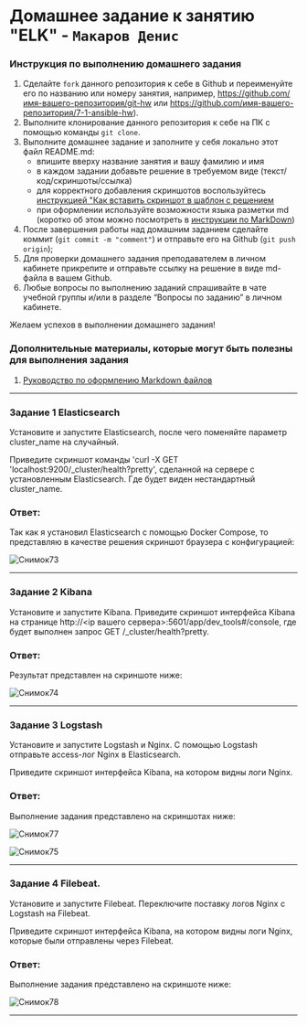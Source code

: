 # Домашнее задание к занятию "ELK" - `Макаров Денис`


### Инструкция по выполнению домашнего задания

   1. Сделайте `fork` данного репозитория к себе в Github и переименуйте его по названию или номеру занятия, например, https://github.com/имя-вашего-репозитория/git-hw или  https://github.com/имя-вашего-репозитория/7-1-ansible-hw).
   2. Выполните клонирование данного репозитория к себе на ПК с помощью команды `git clone`.
   3. Выполните домашнее задание и заполните у себя локально этот файл README.md:
      - впишите вверху название занятия и вашу фамилию и имя
      - в каждом задании добавьте решение в требуемом виде (текст/код/скриншоты/ссылка)
      - для корректного добавления скриншотов воспользуйтесь [инструкцией "Как вставить скриншот в шаблон с решением](https://github.com/netology-code/sys-pattern-homework/blob/main/screen-instruction.md)
      - при оформлении используйте возможности языка разметки md (коротко об этом можно посмотреть в [инструкции  по MarkDown](https://github.com/netology-code/sys-pattern-homework/blob/main/md-instruction.md))
   4. После завершения работы над домашним заданием сделайте коммит (`git commit -m "comment"`) и отправьте его на Github (`git push origin`);
   5. Для проверки домашнего задания преподавателем в личном кабинете прикрепите и отправьте ссылку на решение в виде md-файла в вашем Github.
   6. Любые вопросы по выполнению заданий спрашивайте в чате учебной группы и/или в разделе “Вопросы по заданию” в личном кабинете.
   
Желаем успехов в выполнении домашнего задания!
   
### Дополнительные материалы, которые могут быть полезны для выполнения задания

1. [Руководство по оформлению Markdown файлов](https://gist.github.com/Jekins/2bf2d0638163f1294637#Code)

---

### Задание 1 Elasticsearch

Установите и запустите Elasticsearch, после чего поменяйте параметр cluster_name на случайный.

Приведите скриншот команды 'curl -X GET 'localhost:9200/_cluster/health?pretty', сделанной на сервере с установленным Elasticsearch. Где будет виден нестандартный cluster_name.

### Ответ:
Так как я установил Elasticsearch с помощью Docker Compose, то представляю в качестве решения скриншот браузера с конфигурацией:

![Снимок73](https://github.com/Makarov-Denis/11_03-ELK/assets/148921246/eea45d9f-191e-430f-a841-64de8938494c)

---

### Задание 2 Kibana

Установите и запустите Kibana.
Приведите скриншот интерфейса Kibana на странице http://<ip вашего сервера>:5601/app/dev_tools#/console, где будет выполнен запрос GET /_cluster/health?pretty.

### Ответ:

Результат представлен на скриншоте ниже:

![Снимок74](https://github.com/Makarov-Denis/11_03-ELK/assets/148921246/bdafe4bc-54b4-4b0f-b36a-7bb97b2e87b7)

---

### Задание 3 Logstash

Установите и запустите Logstash и Nginx. С помощью Logstash отправьте access-лог Nginx в Elasticsearch.

Приведите скриншот интерфейса Kibana, на котором видны логи Nginx.

### Ответ:
Выполнение задания представлено на скриншотах ниже:

![Снимок77](https://github.com/Makarov-Denis/11_03-ELK/assets/148921246/a0b79934-869c-4c24-8811-ae0102cdb053)

![Снимок75](https://github.com/Makarov-Denis/11_03-ELK/assets/148921246/f746bc73-9fba-43ba-919e-839c29e90b4c)

---
### Задание 4 Filebeat.

Установите и запустите Filebeat. Переключите поставку логов Nginx с Logstash на Filebeat.

Приведите скриншот интерфейса Kibana, на котором видны логи Nginx, которые были отправлены через Filebeat.

### Ответ:
Выполнение задания представлено на скриншоте ниже:

![Снимок78](https://github.com/Makarov-Denis/11_03-ELK/assets/148921246/a2e2d566-2078-4011-9dbd-489ffe6e7f99)

---
